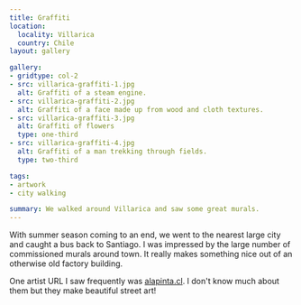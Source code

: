 ```yaml
---
title: Graffiti
location:
  locality: Villarica
  country: Chile
layout: gallery

gallery:
- gridtype: col-2
- src: villarica-graffiti-1.jpg
  alt: Graffiti of a steam engine.
- src: villarica-graffiti-2.jpg
  alt: Graffiti of a face made up from wood and cloth textures.
- src: villarica-graffiti-3.jpg
  alt: Graffiti of flowers
  type: one-third
- src: villarica-graffiti-4.jpg
  alt: Graffiti of a man trekking through fields.
  type: two-third

tags:
- artwork
- city walking

summary: We walked around Villarica and saw some great murals.
---
```


With summer season coming to an end, we went to the nearest large city and caught a bus back to Santiago. I was impressed by the large number of commissioned murals around town. It really makes something nice out of an otherwise old factory building.

One artist URL I saw frequently was [alapinta.cl](http://www.alapinta.cl/). I don't know much about them but they make beautiful street art!

